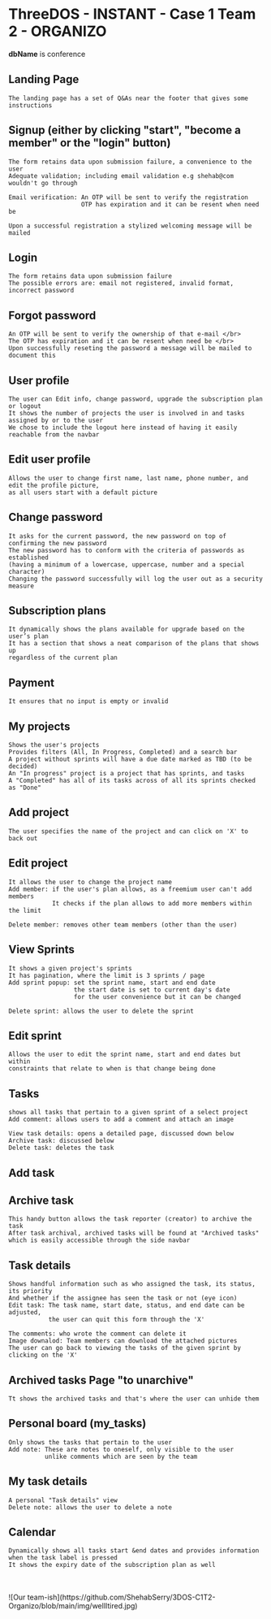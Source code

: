 # ThreeDOS - INSTANT - Case 1 Team 2 - ORGANIZO </br>

**dbName** is conference

## Landing Page
```
The landing page has a set of Q&As near the footer that gives some instructions
```
## Signup (either by clicking "start", "become a member" or the "login" button)
```
The form retains data upon submission failure, a convenience to the user
Adequate validation; including email validation e.g shehab@com wouldn't go through

Email verification: An OTP will be sent to verify the registration
                    OTP has expiration and it can be resent when need be

Upon a successful registration a stylized welcoming message will be mailed
```
## Login
```
The form retains data upon submission failure
The possible errors are: email not registered, invalid format, incorrect password
```
## Forgot password 
```
An OTP will be sent to verify the ownership of that e-mail </br>
The OTP has expiration and it can be resent when need be </br>
Upon successfully reseting the password a message will be mailed to document this
```
## User profile
```
The user can Edit info, change password, upgrade the subscription plan or logout
It shows the number of projects the user is involved in and tasks assigned by or to the user
We chose to include the logout here instead of having it easily reachable from the navbar
```
## Edit user profile
```
Allows the user to change first name, last name, phone number, and edit the profile picture,
as all users start with a default picture
```
## Change password
```
It asks for the current password, the new password on top of confirming the new password
The new password has to conform with the criteria of passwords as established
(having a minimum of a lowercase, uppercase, number and a special character)
Changing the password successfully will log the user out as a security measure
```
## Subscription plans
```
It dynamically shows the plans available for upgrade based on the user’s plan
It has a section that shows a neat comparison of the plans that shows up
regardless of the current plan
```
## Payment
```
It ensures that no input is empty or invalid
```
## My projects
```
Shows the user's projects
Provides filters (All, In Progress, Completed) and a search bar
A project without sprints will have a due date marked as TBD (to be decided)
An "In progress" project is a project that has sprints, and tasks
A "Completed" has all of its tasks across of all its sprints checked as "Done"
```
## Add project
```
The user specifies the name of the project and can click on 'X' to back out
```
## Edit project
```
It allows the user to change the project name
Add member: if the user's plan allows, as a freemium user can't add members
            It checks if the plan allows to add more members within the limit

Delete member: removes other team members (other than the user)
```
## View Sprints
```
It shows a given project's sprints
It has pagination, where the limit is 3 sprints / page
Add sprint popup: set the sprint name, start and end date
                  the start date is set to current day's date
                  for the user convenience but it can be changed

Delete sprint: allows the user to delete the sprint
```
## Edit sprint
```
Allows the user to edit the sprint name, start and end dates but within
constraints that relate to when is that change being done
```

## Tasks
```
shows all tasks that pertain to a given sprint of a select project
Add comment: allows users to add a comment and attach an image

View task details: opens a detailed page, discussed down below
Archive task: discussed below
Delete task: deletes the task
```
## Add task </br>

## Archive task
```
This handy button allows the task reporter (creator) to archive the task
After task archival, archived tasks will be found at "Archived tasks"
which is easily accessible through the side navbar
```
## Task details
```
Shows handful information such as who assigned the task, its status, its priority
And whether if the assignee has seen the task or not (eye icon)
Edit task: The task name, start date, status, and end date can be adjusted,
           the user can quit this form through the 'X'

The comments: who wrote the comment can delete it
Image downalod: Team members can download the attached pictures
The user can go back to viewing the tasks of the given sprint by clicking on the 'X'
```
## Archived tasks Page "to unarchive"
```
Tt shows the archived tasks and that's where the user can unhide them
```
## Personal board (my_tasks)
```
Only shows the tasks that pertain to the user
Add note: These are notes to oneself, only visible to the user
          unlike comments which are seen by the team
```
## My task details
```
A personal "Task details" view
Delete note: allows the user to delete a note
```
## Calendar
```
Dynamically shows all tasks start &end dates and provides information
when the task label is pressed
It shows the expiry date of the subscription plan as well
```
</br>
</br>
![Our team-ish](https://github.com/ShehabSerry/3DOS-C1T2-Organizo/blob/main/img/wellItired.jpg)
